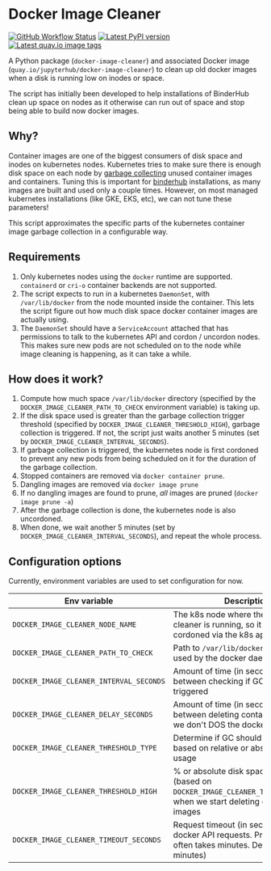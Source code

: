# Docker Image Cleaner

[![GitHub Workflow Status](https://img.shields.io/github/workflow/status/jupyterhub/docker-image-cleaner/Publish?logo=github)](https://github.com/jupyterhub/docker-image-cleaner/actions)
[![Latest PyPI version](https://img.shields.io/pypi/v/docker-image-cleaner?logo=pypi)](https://pypi.python.org/pypi/docker-image-cleaner)
[![Latest quay.io image tags](https://img.shields.io/github/v/tag/jupyterhub/docker-image-cleaner?include_prereleases&label=quay.io)](https://quay.io/repository/jupyterhub/docker-image-cleaner?tab=tags)

A Python package (`docker-image-cleaner`) and associated Docker image
(`quay.io/jupyterhub/docker-image-cleaner`) to clean up old docker images when a
disk is running low on inodes or space.

The script has initially been developed to help installations of BinderHub clean
up space on nodes as it otherwise can run out of space and stop being able to
build now docker images.

## Why?

Container images are one of the biggest consumers of disk space
and inodes on kubernetes nodes. Kubernetes tries to make sure there is enough
disk space on each node by [garbage
collecting](https://kubernetes.io/docs/concepts/architecture/garbage-collection/#containers-images)
unused container images and containers. Tuning this is important
for [binderhub](https://github.com/jupyterhub/binderhub/) installations,
as many images are built and used only a couple times. However, on
most managed kubernetes installations (like GKE, EKS, etc), we can not
tune these parameters!

This script approximates the specific parts of the kubernetes container image
garbage collection in a configurable way.

## Requirements

1. Only kubernetes nodes using the `docker` runtime are supported.
   `containerd` or `cri-o` container backends are not supported.
2. The script expects to run in a kubernetes `DaemonSet`, with `/var/lib/docker`
   from the node mounted inside the container. This lets the script figure
   out how much disk space docker container images are actually using.
3. The `DaemonSet` should have a `ServiceAccount` attached that has permissions
   to talk to the kubernetes API and cordon / uncordon nodes. This makes sure
   new pods are not scheduled on to the node while image cleaning is happening,
   as it can take a while.

## How does it work?

1. Compute how much space `/var/lib/docker` directory (specified by the
   `DOCKER_IMAGE_CLEANER_PATH_TO_CHECK` environment variable) is taking up.
2. If the disk space used is greater than the garbage collection trigger threshold
   (specified by `DOCKER_IMAGE_CLEANER_THRESHOLD_HIGH`), garbage collection is triggered.
   If not, the script just waits another 5 minutes (set by `DOCKER_IMAGE_CLEANER_INTERVAL_SECONDS`).
3. If garbage collection is triggered, the kubernetes node is first cordoned
   to prevent any new pods from being scheduled on it for the duration of the
   garbage collection.
4. Stopped containers are removed via `docker container prune`.
5. Dangling images are removed via `docker image prune`
6. If no dangling images are found to prune, _all_ images are pruned (`docker image prune -a`)
7. After the garbage collection is done, the kubernetes node is also uncordoned.
8. When done, we wait another 5 minutes (set by `DOCKER_IMAGE_CLEANER_INTERVAL_SECONDS`), and repeat
   the whole process.

## Configuration options

Currently, environment variables are used to set configuration for now.

| Env variable                            | Description                                                                                                                 | Default           |
| --------------------------------------- | --------------------------------------------------------------------------------------------------------------------------- | ----------------- |
| `DOCKER_IMAGE_CLEANER_NODE_NAME`        | The k8s node where the docker image cleaner is running, so it can be cordoned via the k8s api                               |                   |
| `DOCKER_IMAGE_CLEANER_PATH_TO_CHECK`    | Path to `/var/lib/docker` directory used by the docker daemon                                                               | `/var/lib/docker` |
| `DOCKER_IMAGE_CLEANER_INTERVAL_SECONDS` | Amount of time (in seconds) to wait between checking if GC needs to be triggered                                            | `300`             |
| `DOCKER_IMAGE_CLEANER_DELAY_SECONDS`    | Amount of time (in seconds) to wait between deleting container images, so we don't DOS the docker API                       | `1`               |
| `DOCKER_IMAGE_CLEANER_THRESHOLD_TYPE`   | Determine if GC should be triggered based on relative or absolute disk usage                                                | `relative`        |
| `DOCKER_IMAGE_CLEANER_THRESHOLD_HIGH`   | % or absolute disk space available (based on `DOCKER_IMAGE_CLEANER_THRESHOLD_TYPE`) when we start deleting container images | `80`              |
| `DOCKER_IMAGE_CLEANER_TIMEOUT_SECONDS`  | Request timeout (in seconds) for docker API requests. Pruning images often takes minutes. Default: 300 (5 minutes)          |
